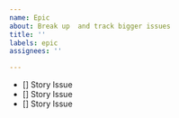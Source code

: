 ```yaml
---
name: Epic
about: Break up  and track bigger issues
title: ''
labels: epic
assignees: ''

---
```


- [] Story Issue
- [] Story Issue
- [] Story Issue
